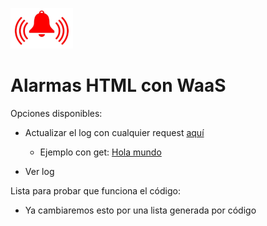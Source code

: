 ![Alarma](../img/pool-alarms-bell-icon-red.jpg)

# Alarmas HTML con WaaS

Opciones disponibles:

* Actualizar el log con cualquier request [aquí](/log_any)

    - Ejemplo con get: [Hola mundo](/log_any/?hola_mundo)

* Ver log

Lista para probar que funciona el código:

* Ya cambiaremos esto por una lista generada por código
